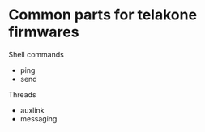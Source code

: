 Common parts for telakone firmwares
===================================

Shell commands
- ping
- send

Threads
- auxlink
- messaging

